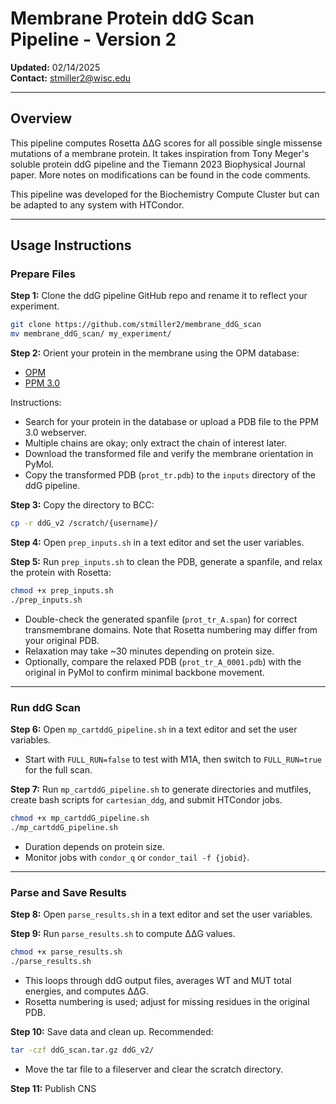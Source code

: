 # Membrane Protein ddG Scan Pipeline - Version 2
**Updated:** 02/14/2025  
**Contact:** stmiller2@wisc.edu

---

## Overview
This pipeline computes Rosetta ΔΔG scores for all possible single missense mutations of a membrane protein. It takes inspiration from Tony Meger's soluble protein ddG pipeline and the Tiemann 2023 Biophysical Journal paper. More notes on modifications can be found in the code comments.

This pipeline was developed for the Biochemistry Compute Cluster but can be adapted to any system with HTCondor.

---

## Usage Instructions

### Prepare Files

**Step 1:** Clone the ddG pipeline GitHub repo and rename it to reflect your experiment.
```bash
git clone https://github.com/stmiller2/membrane_ddG_scan
mv membrane_ddG_scan/ my_experiment/
```

**Step 2:** Orient your protein in the membrane using the OPM database:  
- [OPM](https://opm.phar.umich.edu/)  
- [PPM 3.0](https://opm.phar.umich.edu/ppm_server3_cgopm)  

Instructions:  
- Search for your protein in the database or upload a PDB file to the PPM 3.0 webserver.  
- Multiple chains are okay; only extract the chain of interest later.  
- Download the transformed file and verify the membrane orientation in PyMol.  
- Copy the transformed PDB (`prot_tr.pdb`) to the `inputs` directory of the ddG pipeline.

**Step 3:** Copy the directory to BCC:  
```bash
cp -r ddG_v2 /scratch/{username}/
```

**Step 4:** Open `prep_inputs.sh` in a text editor and set the user variables.

**Step 5:** Run `prep_inputs.sh` to clean the PDB, generate a spanfile, and relax the protein with Rosetta:

```bash
chmod +x prep_inputs.sh
./prep_inputs.sh
```
- Double-check the generated spanfile (`prot_tr_A.span`) for correct transmembrane domains. Note that Rosetta numbering may differ from your original PDB.  
- Relaxation may take ~30 minutes depending on protein size.  
- Optionally, compare the relaxed PDB (`prot_tr_A_0001.pdb`) with the original in PyMol to confirm minimal backbone movement.

---

### Run ddG Scan

**Step 6:** Open `mp_cartddG_pipeline.sh` in a text editor and set the user variables.  
- Start with `FULL_RUN=false` to test with M1A, then switch to `FULL_RUN=true` for the full scan.

**Step 7:** Run `mp_cartddG_pipeline.sh` to generate directories and mutfiles, create bash scripts for `cartesian_ddg`, and submit HTCondor jobs.
```bash
chmod +x mp_cartddG_pipeline.sh
./mp_cartddG_pipeline.sh
```  
- Duration depends on protein size.  
- Monitor jobs with `condor_q` or `condor_tail -f {jobid}`.

---

### Parse and Save Results

**Step 8:** Open `parse_results.sh` in a text editor and set the user variables.

**Step 9:** Run `parse_results.sh` to compute ΔΔG values.
```bash
chmod +x parse_results.sh
./parse_results.sh
```
- This loops through ddG output files, averages WT and MUT total energies, and computes ΔΔG.  
- Rosetta numbering is used; adjust for missing residues in the original PDB.

**Step 10:** Save data and clean up. Recommended:  
```bash
tar -czf ddG_scan.tar.gz ddG_v2/
```
- Move the tar file to a fileserver and clear the scratch directory.

**Step 11:** Publish CNS
